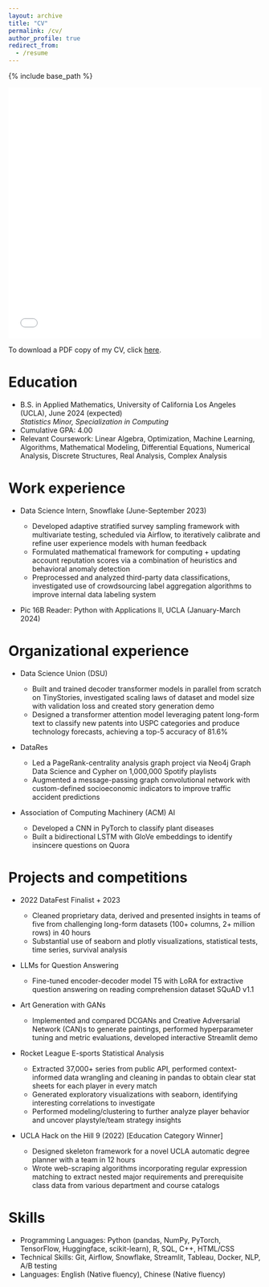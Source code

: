 ```yaml
---
layout: archive
title: "CV"
permalink: /cv/
author_profile: true
redirect_from:
  - /resume
---
```


{% include base_path %}

<iframe src="/files/Terry_Ming_Curriculum_Vitae.pdf" width="100%" height="500" frameborder="no" border="0" marginwidth="0" marginheight="0"></iframe>

To download a PDF copy of my CV, click [here](/files/Terry_Ming_Curriculum_Vitae.pdf).

Education
======
* B.S. in Applied Mathematics, University of California Los Angeles (UCLA), June 2024 (expected)  
  *Statistics Minor, Specialization in Computing*
* Cumulative GPA: 4.00
* Relevant Coursework: Linear Algebra, Optimization, Machine Learning, Algorithms, Mathematical Modeling, Differential Equations, Numerical Analysis, Discrete Structures, Real Analysis, Complex Analysis

Work experience
======
* Data Science Intern, Snowflake (June-September 2023)
  * Developed adaptive stratified survey sampling framework with multivariate testing, scheduled via Airflow, to iteratively calibrate and refine user experience models with human feedback
  * Formulated mathematical framework for computing + updating account reputation scores via a combination of heuristics and behavioral anomaly detection
  * Preprocessed and analyzed third-party data classifications, investigated use of crowdsourcing label aggregation algorithms to improve internal data labeling system
 
* Pic 16B Reader: Python with Applications II, UCLA (January-March 2024)

Organizational experience
======
* Data Science Union (DSU)
  *  Built and trained decoder transformer models in parallel from scratch on TinyStories, investigated scaling laws of dataset and model size with validation loss and created story generation demo
  *  Designed a transformer attention model leveraging patent long-form text to classify new patents into USPC categories and produce technology forecasts, achieving a top-5 accuracy of 81.6%

* DataRes
  *  Led a PageRank-centrality analysis graph project via Neo4j Graph Data Science and Cypher on 1,000,000 Spotify playlists
  *  Augmented a message-passing graph convolutional network with custom-defined socioeconomic indicators to improve traffic accident predictions
    
* Association of Computing Machinery (ACM) AI
  *  Developed a CNN in PyTorch to classify plant diseases
  *  Built a bidirectional LSTM with GloVe embeddings to identify insincere questions on Quora

Projects and competitions
======
* 2022 DataFest Finalist + 2023
  *  Cleaned proprietary data, derived and presented insights in teams of five from challenging long-form datasets (100+ columns, 2+ million rows) in 40 hours
  *  Substantial use of seaborn and plotly visualizations, statistical tests, time series, survival analysis

* LLMs for Question Answering
  *  Fine-tuned encoder-decoder model T5 with LoRA for extractive question answering on reading comprehension dataset SQuAD v1.1

* Art Generation with GANs
  *  Implemented and compared DCGANs and Creative Adversarial Network (CAN)s to generate paintings, performed hyperparameter tuning and metric evaluations, developed interactive Streamlit demo

* Rocket League E-sports Statistical Analysis
  *  Extracted 37,000+ series from public API, performed context-informed data wrangling and cleaning in pandas to obtain clear stat sheets for each player in every match
  *  Generated exploratory visualizations with seaborn, identifying interesting correlations to investigate
  *  Performed modeling/clustering to further analyze player behavior and uncover playstyle/team strategy
insights

* UCLA Hack on the Hill 9 (2022) [Education Category Winner]
  *  Designed skeleton framework for a novel UCLA automatic degree planner with a team in 12 hours
  *  Wrote web-scraping algorithms incorporating regular expression matching to extract nested major
requirements and prerequisite class data from various department and course catalogs

Skills
======
* Programming Languages: Python (pandas, NumPy, PyTorch, TensorFlow, Huggingface, scikit-learn), R, SQL, C++, HTML/CSS
* Technical Skills: Git, Airflow, Snowflake, Streamlit, Tableau, Docker, NLP, A/B testing
* Languages: English (Native fluency), Chinese (Native fluency)
